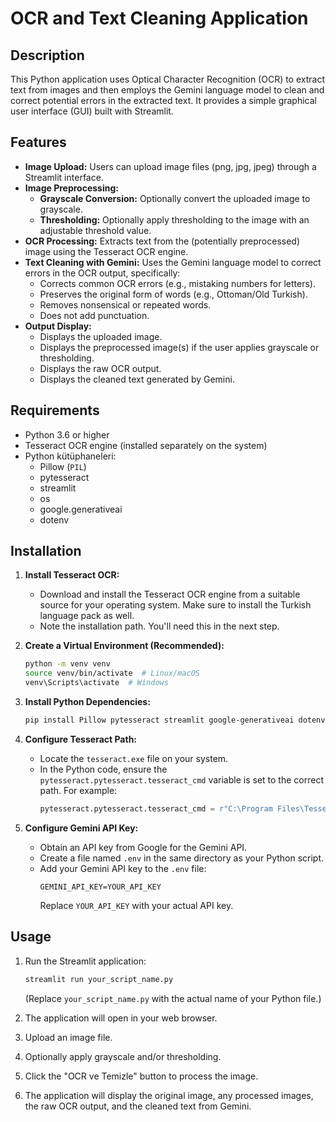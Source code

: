 # OCR and Text Cleaning Application

## Description

This Python application uses Optical Character Recognition (OCR) to extract text from images and then employs the Gemini language model to clean and correct potential errors in the extracted text.  It provides a simple graphical user interface (GUI) built with Streamlit.

## Features

* **Image Upload:** Users can upload image files (png, jpg, jpeg) through a Streamlit interface.
* **Image Preprocessing:**
    * **Grayscale Conversion:** Optionally convert the uploaded image to grayscale.
    * **Thresholding:** Optionally apply thresholding to the image with an adjustable threshold value.
* **OCR Processing:** Extracts text from the (potentially preprocessed) image using the Tesseract OCR engine.
* **Text Cleaning with Gemini:** Uses the Gemini language model to correct errors in the OCR output, specifically:
    * Corrects common OCR errors (e.g., mistaking numbers for letters).
    * Preserves the original form of words (e.g., Ottoman/Old Turkish).
    * Removes nonsensical or repeated words.
    * Does not add punctuation.
* **Output Display:**
    * Displays the uploaded image.
    * Displays the preprocessed image(s) if the user applies grayscale or thresholding.
    * Displays the raw OCR output.
    * Displays the cleaned text generated by Gemini.

## Requirements

* Python 3.6 or higher
* Tesseract OCR engine (installed separately on the system)
* Python kütüphaneleri:
    * Pillow (`PIL`)
    * pytesseract
    * streamlit
    * os
    * google.generativeai
    * dotenv

## Installation

1.  **Install Tesseract OCR:**
    * Download and install the Tesseract OCR engine from a suitable source for your operating system.  Make sure to install the Turkish language pack as well.
    * Note the installation path.  You'll need this in the next step.

2.  **Create a Virtual Environment (Recommended):**

    ```bash
    python -m venv venv
    source venv/bin/activate  # Linux/macOS
    venv\Scripts\activate  # Windows
    ```

3.  **Install Python Dependencies:**

    ```bash
    pip install Pillow pytesseract streamlit google-generativeai dotenv
    ```

4.  **Configure Tesseract Path:**
    * Locate the `tesseract.exe` file on your system.
    * In the Python code, ensure the `pytesseract.pytesseract.tesseract_cmd` variable is set to the correct path.  For example:
        ```python
        pytesseract.pytesseract.tesseract_cmd = r"C:\Program Files\Tesseract-OCR\tesseract.exe"  # Or your actual path
        ```

5.  **Configure Gemini API Key:**
    * Obtain an API key from Google for the Gemini API.
    * Create a file named `.env` in the same directory as your Python script.
    * Add your Gemini API key to the `.env` file:
        ```
        GEMINI_API_KEY=YOUR_API_KEY
        ```
        Replace `YOUR_API_KEY` with your actual API key.

## Usage

1.  Run the Streamlit application:

    ```bash
    streamlit run your_script_name.py
    ```

    (Replace `your_script_name.py` with the actual name of your Python file.)

2.  The application will open in your web browser.

3.  Upload an image file.

4.  Optionally apply grayscale and/or thresholding.

5.  Click the "OCR ve Temizle" button to process the image.

6.  The application will display the original image, any processed images, the raw OCR output, and the cleaned text from Gemini.
